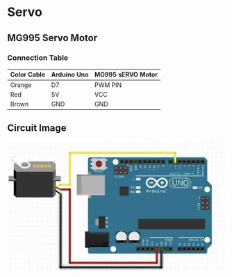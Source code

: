 # Servo
## MG995 Servo Motor
### Connection Table
| Color Cable | Arduino Uno  |MG995 sERVO Motor|
|-------------|--------------|-----------------|
| Orange      | D7           |   PWM PIN       |
| Red         |  5V          |  VCC            |
| Brown       | GND          |  GND            |
## Circuit Image
![Image](Images/MG995.png)
